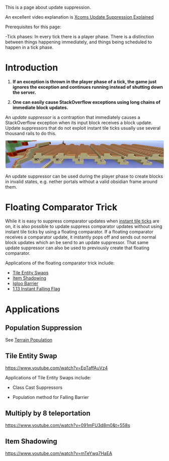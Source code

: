 This is a page about update suppression.

An excellent video explanation is [Xcoms Update Suppression Explained](https://www.youtube.com/watch?v=IJhZpK-8p54)

Prerequisites for this page: 

-Tick phases: In every tick there is a player phase. There is a distinction between things happening immediately, and things being scheduled to happen in a tick phase.

# Introduction

1. **If an exception is thrown in the player phase of a tick, the game just ignores the exception and continues running instead of shutting down the server.**

2. **One can easily cause StackOverflow exceptions using long chains of immediate block updates.**

An *update suppressor* is a contraption that immediately causes a StackOverflow exception when its input block receives a block update.
Update suppressors that do not exploit instant tile ticks usually use several thousand rails to do this.

![Picture of Update Suppressor](/images/UpdateSuppressor.PNG)

An update suppressor can be used during the player phase to create blocks in invalid states, e.g. nether portals without a valid obsidian frame around them.

# Floating Comparator Trick

While it is easy to suppress comparator updates when [instant tile ticks](global-flags.md#instant-tile-ticks) are on, it is also possible to update suppress comparator updates without using instant tile ticks by using a floating comparator. If a floating comparator receives a comparator update, it instantly pops off and sends out normal block updates which an be send to an update suppressor.
That same update suppressor can also be used to previously create that floating comparator.

Applications of the floating comparator trick include:

- [Tile Entity Swaps](#tile-entity-swap)
- [Item Shadowing](#item-shadowing)
- [Igloo Barrier](chunk/population.md#igloo-barrier-block)
- [1.13 Instant Falling Flag](https://www.youtube.com/watch?v=CfMSatbWyfo)

# Applications

## Population Suppression
See [Terrain Population](chunk/population.md)

## Tile Entity Swap
https://www.youtube.com/watch?v=EpTaffAuVz4

Applications of Tile Entity Swaps include:

- Class Cast Suppressors

- Population method for Falling Barrier

## Multiply by 8 teleportation
https://www.youtube.com/watch?v=091mFU3d8m0&t=558s

## Item Shadowing
https://www.youtube.com/watch?v=mTeYwq7HaEA
